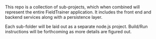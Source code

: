 This repo is a collection of sub-projects, which when combined will represent the entire
FieldTrainer application. It includes the front end and backend services along with a persistence
layer.

Each sub-folder will be laid out as a separate node.js project. Build/Run instructions will be
forthcoming as more details are figured out.
